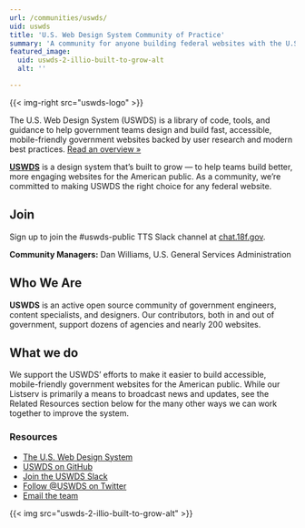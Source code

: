 ```yaml
---
url: /communities/uswds/
uid: uswds
title: 'U.S. Web Design System Community of Practice'
summary: 'A community for anyone building federal websites with the U.S. Web Design System or considering it for a future project.'
featured_image:
  uid: uswds-2-illio-built-to-grow-alt
  alt: ''

---
```


{{< img-right src="uswds-logo" >}}

The U.S. Web Design System (USWDS) is a library of code, tools, and guidance to help government teams design and build fast, accessible, mobile-friendly government websites backed by user research and modern best practices. [Read an overview »](https://designsystem.digital.gov/whats-new/updates/2019/04/08/introducing-uswds-2-0/)

[**USWDS**](https://designsystem.digital.gov) is a design system that’s built to grow — to help teams build better, more engaging websites for the American public. As a community, we’re committed to making USWDS the right choice for any federal website.

## Join

Sign up to join the #uswds-public TTS Slack channel at [chat.18f.gov](https://chat.18f.gov/).



**Community Managers:** Dan Williams, U.S. General Services Administration


## Who We Are

**USWDS** is an active open source community of government engineers, content specialists, and designers. Our contributors, both in and out of government, support dozens of agencies and nearly 200 websites.


## What we do
We support the USWDS’ efforts to make it easier to build accessible, mobile-friendly government websites for the American public. While our Listserv is primarily a means to broadcast news and updates, see the Related Resources section below for the many other ways we can work together to improve the system.

### Resources

- [The U.S. Web Design System](https://designsystem.digital.gov/) 
- [USWDS on GitHub](https://github.com/uswds/uswds/) 
- [Join the USWDS Slack](https://chat.18f.gov/) 
- [Follow @USWDS on Twitter](https://twitter.com/uswds?lang=en) 
- [Email the team](mailto:uswds@gsa.gov)

{{< img src="uswds-2-illio-built-to-grow-alt" >}}
